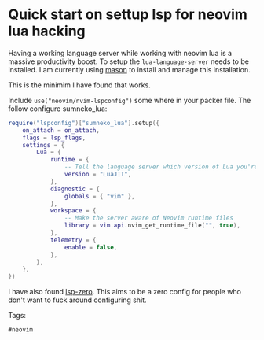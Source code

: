 # Quick start on settup lsp for neovim lua hacking

Having a working language server while working with neovim lua is a massive
productivity boost. To setup the `lua-language-server` needs to be installed. I
am currently using [mason](../0) to install and manage this installation.

This is the minimim I have found that works.

Include `use("neovim/nvim-lspconfig")` some where in your packer file. The
follow configure sumneko_lua:

```lua
require("lspconfig")["sumneko_lua"].setup({
	on_attach = on_attach,
	flags = lsp_flags,
	settings = {
		Lua = {
			runtime = {
				-- Tell the language server which version of Lua you're using (most likely LuaJUT in the case of Neovim)
				version = "LuaJIT",
			},
			diagnostic = {
				globals = { "vim" },
			},
			workspace = {
				-- Make the server aware of Neovim runtime files
				library = vim.api.nvim_get_runtime_file("", true),
			},
			telemetry = {
				enable = false,
			},
		},
	},
})
```

I have also found [lsp-zero].  This aims to be a zero config for people who
don't want to fuck around configuring shit.

[lsp-zero]: https://github.com/VonHeikemen/lsp-zero.nvim

Tags:

    #neovim

